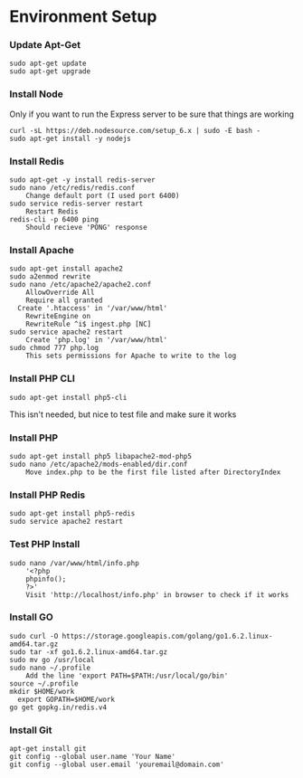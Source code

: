# Environment Setup

### Update Apt-Get
```shell
sudo apt-get update  
sudo apt-get upgrade
```

### Install Node
Only if you want to run the Express server to be sure that things are working
```shell
curl -sL https://deb.nodesource.com/setup_6.x | sudo -E bash -
sudo apt-get install -y nodejs
```

### Install Redis
```shell
sudo apt-get -y install redis-server
sudo nano /etc/redis/redis.conf
    Change default port (I used port 6400)
sudo service redis-server restart
    Restart Redis
redis-cli -p 6400 ping
    Should recieve 'PONG' response
```

### Install Apache
```shell
sudo apt-get install apache2
sudo a2enmod rewrite
sudo nano /etc/apache2/apache2.conf
    AllowOverride All
    Require all granted
  Create '.htaccess' in '/var/www/html'
    RewriteEngine on
    RewriteRule ^i$ ingest.php [NC]
sudo service apache2 restart
    Create 'php.log' in '/var/www/html'
sudo chmod 777 php.log
    This sets permissions for Apache to write to the log
```

### Install PHP CLI
```shell
sudo apt-get install php5-cli
```
This isn't needed, but nice to test file and make sure it works

### Install PHP
```shell
sudo apt-get install php5 libapache2-mod-php5
sudo nano /etc/apache2/mods-enabled/dir.conf
    Move index.php to be the first file listed after DirectoryIndex
```

### Install PHP Redis
```shell
sudo apt-get install php5-redis
sudo service apache2 restart
```

### Test PHP Install
```shell
sudo nano /var/www/html/info.php
    '<?php
    phpinfo();
    ?>'
    Visit 'http://localhost/info.php' in browser to check if it works
```

### Install GO
```shell
sudo curl -O https://storage.googleapis.com/golang/go1.6.2.linux-amd64.tar.gz
sudo tar -xf go1.6.2.linux-amd64.tar.gz
sudo mv go /usr/local
sudo nano ~/.profile
    Add the line 'export PATH=$PATH:/usr/local/go/bin'
source ~/.profile
mkdir $HOME/work
  export GOPATH=$HOME/work
go get gopkg.in/redis.v4  
```

### Install Git
```shell
apt-get install git
git config --global user.name 'Your Name'
git config --global user.email 'youremail@domain.com'
```